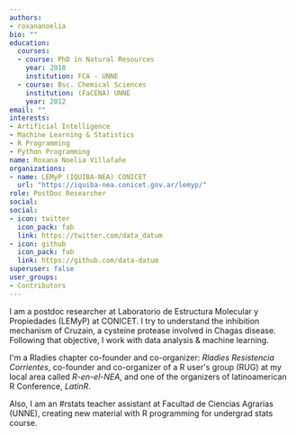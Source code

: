 ```yaml
---
authors:
- roxananoelia
bio: ""
education:
  courses:
  - course: PhD in Natural Resources
    year: 2018
    institution: FCA - UNNE
  - course: Bsc. Chemical Sciences
    institution: (FaCENA) UNNE
    year: 2012
email: ""
interests:
- Artificial Intelligence
- Machine Learning & Statistics
- R Programming
- Python Programming
name: Roxana Noelia Villafañe
organizations:
- name: LEMyP (IQUIBA-NEA) CONICET
  url: "https://iquiba-nea.conicet.gov.ar/lemyp/"
role: PostDoc Researcher
social:
social:
- icon: twitter
  icon_pack: fab
  link: https://twitter.com/data_datum
- icon: github
  icon_pack: fab
  link: https://github.com/data-datum
superuser: false
user_groups:
- Contributors
---
```



I am a postdoc researcher at Laboratorio de Estructura Molecular y Propiedades (LEMyP) at CONICET. I try to understand the inhibition mechanism of Cruzain, a cysteine protease involved in Chagas disease. Following that objective, I work with data analysis & machine learning.

I'm a Rladies chapter co-founder and co-organizer: *Rladies Resistencia Corrientes*, co-founder and co-organizer of a R user's group (RUG) at my local area called *R-en-el-NEA*, and one of the organizers of latinoamerican R Conference, *LatinR*.

Also, I am an #rstats teacher assistant at Facultad de Ciencias Agrarias (UNNE), creating new material with R programming for undergrad stats course.

